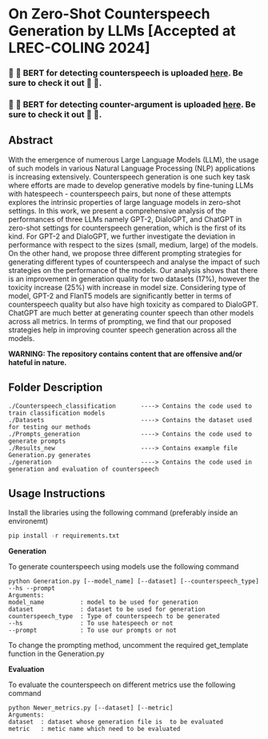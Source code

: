 # On Zero-Shot Counterspeech Generation by LLMs [Accepted at LREC-COLING 2024]

### :tada: :tada: BERT for detecting counterspeech is uploaded [here](https://huggingface.co/Hate-speech-CNERG/counterspeech-quality-bert). Be sure to check it out :tada: :tada:.
### :tada: :tada: BERT for detecting counter-argument is uploaded [here](https://huggingface.co/Hate-speech-CNERG/argument-quality-bert). Be sure to check it out :tada: :tada:.

## Abstract
With the emergence of numerous Large Language Models (LLM), the usage of such models in various Natural
Language Processing (NLP) applications is increasing extensively. Counterspeech generation is one such key task
where efforts are made to develop generative models by fine-tuning LLMs with hatespeech - counterspeech pairs,
but none of these attempts explores the intrinsic properties of large language models in zero-shot settings. In this
work, we present a comprehensive analysis of the performances of three LLMs namely GPT-2, DialoGPT, and
ChatGPT in zero-shot settings for counterspeech generation, which is the first of its kind. For GPT-2 and DialoGPT,
we further investigate the deviation in performance with respect to the sizes (small, medium, large) of the models.
On the other hand, we propose three different prompting strategies for generating different types of counterspeech
and analyse the impact of such strategies on the performance of the models. Our analysis shows that there is an
improvement in generation quality for two datasets (17%), however the toxicity increase (25%) with increase in model
size. Considering type of model, GPT-2 and FlanT5 models are significantly better in terms of counterspeech quality
but also have high toxicity as compared to DialoGPT. ChatGPT are much better at generating counter speech than
other models across all metrics. In terms of prompting, we find that our proposed strategies help in improving counter
speech generation across all the models.

**WARNING: The repository contains content that are offensive and/or hateful in nature.**

## Folder Description

```text
./Counterspeech_classification       ----> Contains the code used to train classification models
./Datasets                           ----> Contains the dataset used for testing our methods
./Prompts_generation                 ----> Contains the code used to generate prompts
./Results_new                        ----> Contains example file Generation.py generates
./generation                         ----> Contains the code used in generation and evaluation of counterspeech
```

## Usage Instructions

Install the libraries using the following command (preferably inside an environemt)
```python
pip install -r requirements.txt
```
**Generation**

To generate counterspeech using models use the following command
```text
python Generation.py [--model_name] [--dataset] [--counterspeech_type] --hs --prompt
Arguments:
model_name          : model to be used for generation
dataset             : dataset to be used for generation
counterspeech_type  : Type of counterspeech to be generated
--hs                : To use hatespeech or not
--prompt            : To use our prompts or not
```
To change the prompting method, uncomment the required get_template function in the Generation.py

**Evaluation**

To evaluate the counterspeech on different metrics use the following command
```text
python Newer_metrics.py [--dataset] [--metric]
Arguments:
dataset  : dataset whose generation file is  to be evaluated
metric   : metic name which need to be evaluated
```
